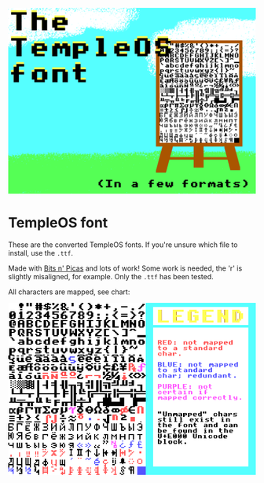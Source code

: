 
![Cover Image](Project_files/cover.png "Cover image")

# TempleOS font

These are the converted TempleOS fonts. If you're unsure which file to install,
use the `.ttf`.

Made with [Bits n' Picas](https://github.com/kreativekorp/bitsnpicas) and lots
of work! Some work is needed, the 'r' is slightly misaligned, for example. Only
the `.ttf` has been tested.

All characters are mapped, see chart:

![Chart showing correctly mapped chars. "Unmapped" chars still exist in the font and can be found in the U+E000 Unicode block.](Project_files/map.png "Character chart.")

